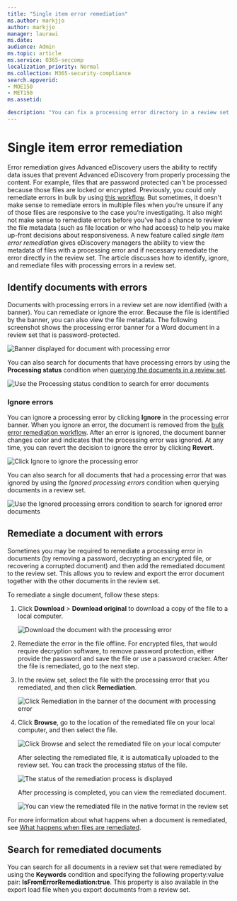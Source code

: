 ```yaml
---
title: "Single item error remediation"
ms.author: markjjo
author: markjjo
manager: laurawi
ms.date: 
audience: Admin
ms.topic: article
ms.service: O365-seccomp
localization_priority: Normal
ms.collection: M365-security-compliance 
search.appverid: 
- MOE150
- MET150
ms.assetid: 

description: "You can fix a processing error directory in a review set in Advanced eDiscovery without having to follow the bulk error remediation process."
---
```


# Single item error remediation

Error remediation gives Advanced eDiscovery users the ability to rectify data issues that prevent Advanced eDiscovery from properly processing the content. For example, files that are password protected can't be processed because those files are locked or encrypted. Previously, you could only remediate errors in bulk by using [this workflow](error-remediation-when-processing-data-in-advanced-ediscovery.md). But sometimes, it doesn't make sense to remediate errors in multiple files when you’re unsure if any of those files are responsive to the case you’re investigating. It also might not make sense to remediate errors before you’ve had a chance to review the file metadata (such as file location or who had access) to help you make up-front decisions about responsiveness. A new feature called *single item error remediation* gives eDiscovery managers the ability to view the metadata of files with a processing error and if necessary remediate the error directly in the review set. The article discusses how to identify, ignore, and remediate files with processing errors in a review set.

## Identify documents with errors

Documents with processing errors in a review set are now identified (with a banner). You can remediate or ignore the error. Because the file is identified by the banner, you can also view the file metadata. The following screenshot shows the processing error banner for a Word document in a review set that is password-protected.

![Banner displayed for document with processing error](media/SIERimage1.png)

You can also search for documents that have processing errors by using the **Processing status** condition when [querying the documents in a review set](review-set-search.md).

![Use the Processing status condition to search for error documents](media/SIERimage2.png)

### Ignore errors

You can ignore a processing error by clicking **Ignore** in the processing error banner. When you ignore an error, the document is removed from the [bulk error remediation workflow](error-remediation-when-processing-data-in-advanced-ediscovery.md). After an error is ignored, the document banner changes color and indicates that the processing error was ignored. At any time, you can revert the decision to ignore the error by clicking **Revert**.

![Click Ignore to ignore the processing error](media/SIERimage3.png)

You can also search for all documents that had a processing error that was ignored by using the *Ignored processing errors* condition when querying documents in a review set.

![Use the Ignored processing errors condition to search for ignored error documents](media/SIERimage4.png)

## Remediate a document with errors

Sometimes you may be required to remediate a processing error in documents (by removing a password, decrypting an encrypted file, or recovering a corrupted document) and then add the remediated document to the review set. This allows you to review and export the error document together with the other documents in the review set. 

To remediate a single document, follow these steps:

1. Click **Download** > **Download original** to download a copy of the file to a local computer.

   ![Download the document with the processing error](media/SIERimage5.png)

2. Remediate the error in the file offline. For encrypted files, that would require decryption software, to remove password protection, either provide the password and save the file or use a password cracker. After the file is remediated, go to the next step.

3. In the review set, select the file with the processing error that you remediated, and then  click **Remediation**.

   ![Click Remediation in the banner of the document with processing error](media/SIERimage6.png)


4. Click **Browse**, go to the location of the remediated file on your local computer, and then select the file.

   ![Click Browse and select the remediated file on your local computer](media/SIERimage7.png)

    After selecting the remediated file, it is automatically uploaded to the review set. You can track the processing status of the file.

    ![The status of the remediation process is displayed](media/SIERimage8.png)

   After processing is completed, you can view the remediated document.

    ![You can view the remediated file in the native format in the review set](media/SIERimage9.png)

For more information about what happens when a document is remediated, see [What happens when files are remediated](error-remediation.md#what-happens-when-files-are-remediated).

## Search for remediated documents

You can search for all documents in a review set that were remediated by using the **Keywords** condition and specifying the following property:value pair: **IsFromErrorRemediation:true**. This property is also available in the export load file when you export documents from a review set.

